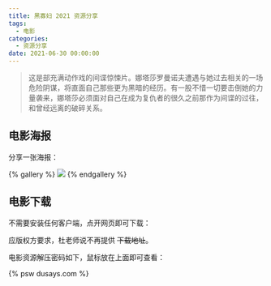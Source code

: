 ```yaml
---
title: 黑寡妇 2021 资源分享
tags:
  - 电影
categories:
  - 资源分享
date: 2021-06-30 00:00:00
---
```


> 这是部充满动作戏的间谍惊悚片。娜塔莎罗曼诺夫遭遇与她过去相关的一场危险阴谋，将直面自己那些更为黑暗的经历。有一股不惜一切要击倒她的力量袭来，娜塔莎必须面对自己在成为复仇者的很久之前那作为间谍的过往，和曾经远离的破碎关系。

<!-- more -->

## 电影海报

分享一张海报：

{% gallery %}
![](https://cdn.dusays.com/2021/06/357-1.jpg)
{% endgallery %}

## 电影下载

不需要安装任何客户端，点开网页即可下载：

应版权方要求，杜老师说不再提供 ~~下载地址~~。

电影资源解压密码如下，鼠标放在上面即可查看：

{% psw dusays.com %}
